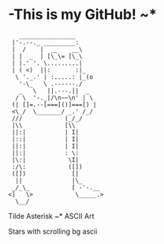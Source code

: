 # -This is my GitHub! ~*
       ________________
     |'-.--._ _________:
     |  /    |  __    __\
     | |  _  | [\_\= [\_\
     | |.' '. \.........|
     | ( <)  ||:       :|_
      \ '._.' | :.....: |_(o
       '-\_   \ .------./
       _   \   ||.---.||  _
      / \  '-._|/\n~~\n' | \
     (| []=.--[===[()]===[) |
     <\_/  \_______/ _.' /_/
     ///            (_/_/
     |\\            [\\
     ||:|           | I|
     |::|           | I|
     ||:|           | I|
     ||:|           : \:
     |\:|            \I|
     :/\:            ([])
     ([])             [|
      ||              |\_
     _/_\_            [ -'-.__
    <]   \>            \_____.>
      \__/

Tilde Asterisk ~*
ASCII Art

Stars with scrolling bg ascii
